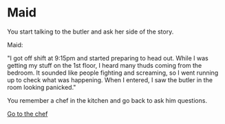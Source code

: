 # Maid

You start talking to the butler and ask her side of the story.

Maid:

"I got off shift at 9:15pm and started preparing to head out. While I was getting my stuff on the 1st floor, I heard many thuds coming from the bedroom. It sounded like people fighting and screaming, so I went running up to check what was happening. When I entered, I saw the butler in the room looking panicked."

You remember a chef in the kitchen and go back to ask him questions.

[Go to the chef](chef.md)
